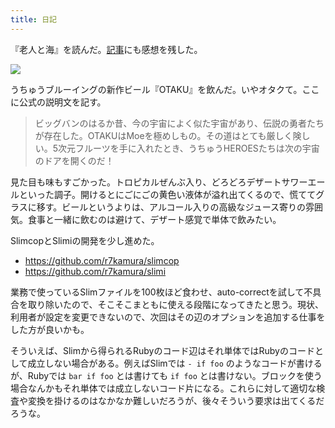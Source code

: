 ```yaml
---
title: 日記
---
```


『老人と海』を読んだ。[記事](https://r7kamura.com/articles/2021-12-27-the-old-man-and-the-sea)にも感想を残した。

![](https://i.imgur.com/66l5dSAh.jpg)

うちゅうブルーイングの新作ビール『OTAKU』を飲んだ。いやオタクて。ここに公式の説明文を記す。

> ビッグバンのはるか昔、今の宇宙によく似た宇宙があり、伝説の勇者たちが存在した。OTAKUはMoeを極めしもの。その道はとても厳しく険しい。5次元フルーツを手に入れたとき、うちゅうHEROESたちは次の宇宙のドアを開くのだ！

見た目も味もすごかった。トロピカルぜんぶ入り、どろどろデザートサワーエールといった調子。開けるとにごにごの黄色い液体が溢れ出てくるので、慌ててグラスに移す。ビールというよりは、アルコール入りの高級なジュース寄りの雰囲気。食事と一緒に飲むのは避けて、デザート感覚で単体で飲みたい。

SlimcopとSlimiの開発を少し進めた。

- <https://github.com/r7kamura/slimcop>
- <https://github.com/r7kamura/slimi>

業務で使っているSlimファイルを100枚ほど食わせ、auto-correctを試して不具合を取り除いたので、そこそこまともに使える段階になってきたと思う。現状、利用者が設定を変更できないので、次回はその辺のオプションを追加する仕事をした方が良いかも。

そういえば、Slimから得られるRubyのコード辺はそれ単体ではRubyのコードとして成立しない場合がある。例えばSlimでは `- if foo` のようなコードが書けるが、Rubyでは `bar if foo` とは書けても `if foo` とは書けない。ブロックを使う場合なんかもそれ単体では成立しないコード片になる。これらに対して適切な検査や変換を掛けるのはなかなか難しいだろうが、後々そういう要求は出てくるだろうな。
